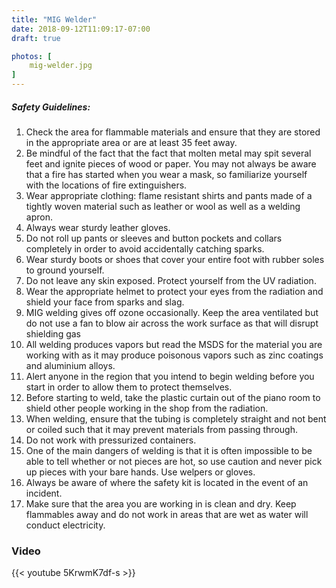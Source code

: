 ```yaml
---
title: "MIG Welder"
date: 2018-09-12T11:09:17-07:00
draft: true

photos: [
    mig-welder.jpg
]
---
```


##### Safety Guidelines:
1. Check the area for flammable materials and ensure that they are stored in the    appropriate area or are at least 35 feet away.
2. Be mindful of the fact that the fact that molten metal may spit several feet     and ignite pieces of wood or paper. You may not always be aware that a fire has   started when you wear a mask, so familiarize yourself with the locations of       fire extinguishers.
3. Wear appropriate clothing: flame resistant shirts and pants made of a tightly    woven material such as leather or wool as well as a welding apron.
4. Always wear sturdy leather gloves. 
5. Do not roll up pants or sleeves and button pockets and collars completely in     order to avoid accidentally catching sparks. 
6. Wear sturdy boots or shoes that cover your entire foot with rubber soles to      ground yourself.
7. Do not leave any skin exposed. Protect yourself from the UV radiation.
8. Wear the appropriate helmet to protect your eyes from the radiation and shield   your face from sparks and slag.
9. MIG welding gives off ozone occasionally. Keep the area ventilated but do not    use a fan to blow air across the work surface as that will disrupt shielding      gas 
10. All welding produces vapors but read the MSDS for the material you are          working with as it may produce poisonous vapors such as zinc coatings and         aluminium alloys. 
11. Alert anyone in the region that you intend to begin welding before you start    in order to allow them to protect themselves. 
12. Before starting to weld, take the plastic curtain out of the piano room to      shield other people working in the shop from the radiation. 
13. When welding, ensure that the tubing is completely straight and not bent or     coiled such that it may prevent materials from passing through. 
14. Do not work with pressurized containers. 
15. One of the main dangers of welding is that it is often impossible to be able    to tell whether or not pieces are hot, so use caution and never pick up pieces    with your bare hands. Use welpers or gloves. 
16. Always be aware of where the safety kit is located in the event of an           incident. 
17. Make sure that the area you are working in is clean and dry. Keep flammables    away and do not work in areas that are wet as water will conduct electricity.

### Video
{{< youtube 5KrwmK7df-s >}}